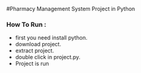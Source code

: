 #Pharmacy Management System Project in Python


### How To Run :
- first you need install python.
- download project.
- extract project.
- double click in project.py.
- Project is run
